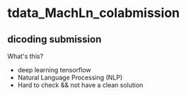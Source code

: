 # tdata_MachLn_colabmission
## dicoding submission
What's this?
- deep learning tensorflow
- Natural Language Processing (NLP)
- Hard to check && not have a clean solution
